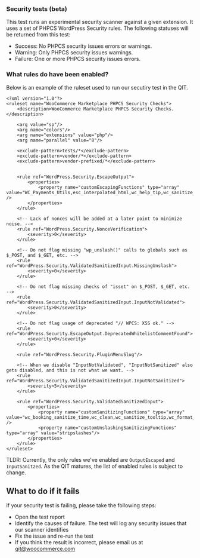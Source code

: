 ### Security tests (beta)

This test runs an experimental security scanner against a given extension. It uses a set of PHPCS WordPress Security rules. The following statuses will be returned from this test:

- Success: No PHPCS security issues errors or warnings.
- Warning: Only PHPCS security issues warnings.
- Failure: One or more PHPCS security issues errors.

### What rules do have been enabled?
Below is an example of the ruleset used to run our secutiry test in the QIT.

```
<?xml version="1.0"?>
<ruleset name="WooCommerce Marketplace PHPCS Security Checks">
    <description>WooCommerce Marketplace PHPCS Security Checks.</description>

    <arg value="sp"/>
    <arg name="colors"/>
    <arg name="extensions" value="php"/>
    <arg name="parallel" value="8"/>
    
    <exclude-pattern>tests/*</exclude-pattern>
    <exclude-pattern>vendor/*</exclude-pattern>
    <exclude-pattern>vendor-prefixed/*</exclude-pattern>


    <rule ref="WordPress.Security.EscapeOutput">
        <properties>
            <property name="customEscapingFunctions" type="array" value="WC_Payments_Utils,esc_interpolated_html,wc_help_tip,wc_sanitize_tooltip,wc_selected,wc_kses_notice,wc_esc_json,wc_query_string_form_fields,wc_make_phone_clickable" />
        </properties>
    </rule>
    
    <!-- Lack of nonces will be added at a later point to minimize noise. -->
    <rule ref="WordPress.Security.NonceVerification">
    	<severity>0</severity>
	</rule>
	
	<!-- Do not flag missing "wp_unslash()" calls to globals such as $_POST, and $_GET, etc. -->
    <rule ref="WordPress.Security.ValidatedSanitizedInput.MissingUnslash">
    	<severity>0</severity>
	</rule>
	
	<!-- Do not flag missing checks of "isset" on $_POST, $_GET, etc. -->
    <rule ref="WordPress.Security.ValidatedSanitizedInput.InputNotValidated">
    	<severity>0</severity>
	</rule>
	
	<!-- Do not flag usage of deprecated "// WPCS: XSS ok." -->
    <rule ref="WordPress.Security.EscapeOutput.DeprecatedWhitelistCommentFound">
    	<severity>0</severity>
	</rule>
    
    <rule ref="WordPress.Security.PluginMenuSlug"/>
    
	<!-- When we disable "InputNotValidated", "InputNotSanitized" also gets disabled, and this is not what we want. -->
    <rule ref="WordPress.Security.ValidatedSanitizedInput.InputNotSanitized">
    	<severity>5</severity>
	</rule>
	
	<rule ref="WordPress.Security.ValidatedSanitizedInput">	
		<properties>
			<property name="customSanitizingFunctions" type="array" value="wc_booking_sanitize_time,wc_clean,wc_sanitize_tooltip,wc_format_decimal,wc_stock_amount,wc_sanitize_permalink,wc_sanitize_textarea" />
			<property name="customUnslashingSanitizingFunctions" type="array" value="stripslashes"/>
		</properties>
	</rule>
</ruleset>
```

TLDR: Currently, the only rules we've enabled are `OutputEscaped` and `InputSanitzed`. As the QIT matures, the list of enabled rules is subject to change.

## What to do if it fails

If your security test is failing, please take the following steps:
- Open the test report
- Identify the causes of failure. The test will log any security issues that our scanner identifies
- Fix the issue and re-run the test
- If you think the result is incorrect, please email us at qit@woocommerce.com